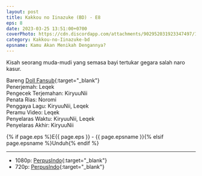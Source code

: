 ```yaml
---
layout: post
title: Kakkou no Iinazuke (BD) - E8
eps: 8
date: 2023-03-25 13:51:00+0700
coverPhoto: https://cdn.discordapp.com/attachments/902952031923347497/1087733167835844628/image.png
category: Kakkou-no-Iinazuke-bd
epsname: Kamu Akan Menikah Dengannya?
---
```


Kisah seorang muda-mudi yang semasa bayi tertukar gegara salah naro kasur.

Bareng [Doll Fansub](https://www.perpusindo.info/user/Leqek){:target="_blank"}<br>
Penerjemah: Leqek<br>
Pengecek Terjemahan: KiryuuNii<br>
Penata Rias: Noromi<br>
Penggaya Lagu: KiryuuNii, Leqek<br>
Peramu Video: Leqek<br>
Penyelaras Waktu: KiryuuNii, Leqek<br>
Penyelaras Akhir: KiryuuNii<br>

{% if page.eps %}E{{ page.eps }} - {{ page.epsname }}{% elsif page.epsname %}Unduh{% endif %}

---
- 1080p: [PerpusIndo](https://www.perpusindo.info/berkas/KgfMcS2Q){:target="_blank"}<br>
- 720p: [PerpusIndo](https://www.perpusindo.info/berkas/WjOkU6YD){:target="_blank"}
